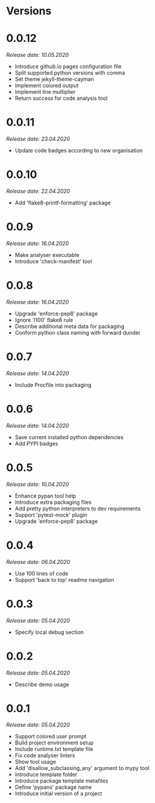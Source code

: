 Versions
========

0.0.12
========
_Release date: 10.05.2020_

- Introduce github.io pages configuration file
- Split supported python versions with comma
- Set theme jekyll-theme-cayman
- Implement colored output
- Implement line multiplier
- Return success for code analysis tool

0.0.11
========

_Release date: 23.04.2020_

- Update code badges according to new organisation

0.0.10
========

_Release date: 22.04.2020_

- Add 'flake8-printf-formatting' package

0.0.9
========

_Release date: 16.04.2020_

- Make analyser executable
- Introduce 'check-manifest' tool

0.0.8
========

_Release date: 16.04.2020_

- Upgrade 'enforce-pep8' package
- Ignore 'I100' flake8 rule
- Describe additional meta data for packaging
- Conform python class naming with forward dunder

0.0.7
========

_Release date: 14.04.2020_

- Include Procfile into packaging

0.0.6
========

_Release date: 14.04.2020_

- Save current installed python dependencies
- Add PYPI badges

0.0.5
========

_Release date: 10.04.2020_

- Enhance pypan tool help
- Introduce extra packaging files
- Add pretty python interpreters to dev requirements
- Support 'pytest-mock' plugin
- Upgrade 'enforce-pep8' package

0.0.4
========

_Release date: 06.04.2020_

- Use 100 lines of code
- Support 'back to top' readme navigation

0.0.3
========

_Release date: 05.04.2020_

- Specify local debug section

0.0.2
========

_Release date: 05.04.2020_

- Describe demo usage

0.0.1
========

_Release date: 05.04.2020_

- Support colored user prompt
- Build project environment setup
- Include runtime.txt template file
- Fix code analyser linters
- Show tool usage
- Add 'disallow_subclassing_any' argument to mypy tool
- Introduce template folder
- Introduce package template metafiles
- Define 'pypans' package name
- Introduce initial version of a project
